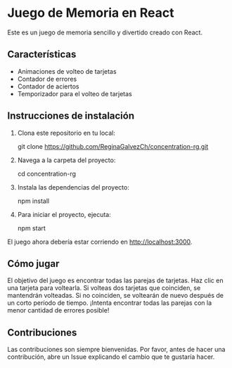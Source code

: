 # Juego de Memoria en React

Este es un juego de memoria sencillo y divertido creado con React.

## Características

- Animaciones de volteo de tarjetas
- Contador de errores
- Contador de aciertos
- Temporizador para el volteo de tarjetas

## Instrucciones de instalación

1. Clona este repositorio en tu local:

    git clone https://github.com/ReginaGalvezCh/concentration-rg.git
 

2. Navega a la carpeta del proyecto:

    cd concentration-rg


3. Instala las dependencias del proyecto:

    npm install


4. Para iniciar el proyecto, ejecuta:

    npm start


El juego ahora debería estar corriendo en [http://localhost:3000](http://localhost:3000).

## Cómo jugar

El objetivo del juego es encontrar todas las parejas de tarjetas. Haz clic en una tarjeta para voltearla. Si volteas dos tarjetas que coinciden, se mantendrán volteadas. Si no coinciden, se voltearán de nuevo después de un corto período de tiempo. ¡Intenta encontrar todas las parejas con la menor cantidad de errores posible!

## Contribuciones

Las contribuciones son siempre bienvenidas. Por favor, antes de hacer una contribución, abre un Issue explicando el cambio que te gustaría hacer.










